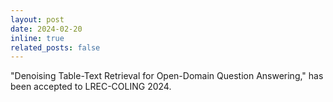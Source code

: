 ```yaml
---
layout: post
date: 2024-02-20
inline: true
related_posts: false
---
```


"Denoising Table-Text Retrieval for Open-Domain Question Answering," has been accepted to LREC-COLING 2024.
